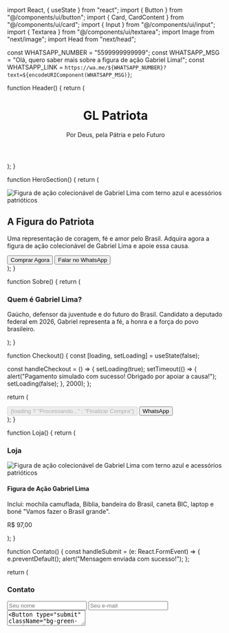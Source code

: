 import React, { useState } from "react";
import { Button } from "@/components/ui/button";
import { Card, CardContent } from "@/components/ui/card";
import { Input } from "@/components/ui/input";
import { Textarea } from "@/components/ui/textarea";
import Image from "next/image";
import Head from "next/head";

const WHATSAPP_NUMBER = "5599999999999";
const WHATSAPP_MSG = "Olá, quero saber mais sobre a figura de ação Gabriel Lima!";
const WHATSAPP_LINK = `https://wa.me/${WHATSAPP_NUMBER}?text=${encodeURIComponent(WHATSAPP_MSG)}`;

function Header() {
  return (
    <header className="text-center py-10 shadow-md">
      <h1 className="text-4xl font-bold tracking-wide">GL Patriota</h1>
      <p className="mt-2 text-xl italic">Por Deus, pela Pátria e pelo Futuro</p>
    </header>
  );
}

function HeroSection() {
  return (
    <section className="text-center py-12 px-4">
      <Image
        src="/figura-acao.png"
        alt="Figura de ação colecionável de Gabriel Lima com terno azul e acessórios patrióticos"
        width={256}
        height={256}
        className="mx-auto shadow-xl rounded-2xl"
      />
      <h2 className="text-3xl font-bold mt-6">A Figura do Patriota</h2>
      <p className="mt-4 max-w-xl mx-auto text-lg">
        Uma representação de coragem, fé e amor pelo Brasil. Adquira agora a figura de ação colecionável de Gabriel Lima e apoie essa causa.
      </p>
      <div className="flex justify-center gap-4 mt-6">
        <Button className="bg-green-600 hover:bg-green-700">Comprar Agora</Button>
        <a href={WHATSAPP_LINK} target="_blank" rel="noopener noreferrer">
          <Button variant="outline">Falar no WhatsApp</Button>
        </a>
      </div>
    </section>
  );
}

function Sobre() {
  return (
    <section className="bg-blue-900 py-12 px-6 text-center">
      <h3 className="text-2xl font-bold mb-4">Quem é Gabriel Lima?</h3>
      <p className="max-w-2xl mx-auto text-lg">
        Gaúcho, defensor da juventude e do futuro do Brasil. Candidato a deputado federal em 2026, Gabriel representa a fé, a honra e a força do povo brasileiro.
      </p>
    </section>
  );
}

function Checkout() {
  const [loading, setLoading] = useState(false);

  const handleCheckout = () => {
    setLoading(true);
    setTimeout(() => {
      alert("Pagamento simulado com sucesso! Obrigado por apoiar a causa!");
      setLoading(false);
    }, 2000);
  };

  return (
    <div className="flex justify-center gap-4 mt-4">
      <Button onClick={handleCheckout} disabled={loading} className="bg-green-600 hover:bg-green-700">
        {loading ? "Processando..." : "Finalizar Compra"}
      </Button>
      <a href={WHATSAPP_LINK} target="_blank" rel="noopener noreferrer">
        <Button variant="outline">WhatsApp</Button>
      </a>
    </div>
  );
}

function Loja() {
  return (
    <section className="py-12 px-6 text-center">
      <h3 className="text-2xl font-bold mb-6">Loja</h3>
      <Card className="max-w-md mx-auto">
        <CardContent className="p-6">
          <Image
            src="/figura-acao.png"
            alt="Figura de ação colecionável de Gabriel Lima com terno azul e acessórios patrióticos"
            width={400}
            height={400}
            className="w-full rounded-xl"
          />
          <h4 className="text-xl font-bold mt-4">Figura de Ação Gabriel Lima</h4>
          <p className="mt-2 text-sm text-gray-300">
            Inclui: mochila camuflada, Bíblia, bandeira do Brasil, caneta BIC, laptop e boné "Vamos fazer o Brasil grande".
          </p>
          <p className="mt-2 text-lg font-bold">R$ 97,00</p>
          <Checkout />
        </CardContent>
      </Card>
    </section>
  );
}

function Contato() {
  const handleSubmit = (e: React.FormEvent) => {
    e.preventDefault();
    alert("Mensagem enviada com sucesso!");
  };

  return (
    <section className="bg-blue-900 py-12 px-6">
      <h3 className="text-2xl font-bold text-center mb-6">Contato</h3>
      <form onSubmit={handleSubmit} className="max-w-xl mx-auto space-y-4">
        <Input placeholder="Seu nome" required />
        <Input placeholder="Seu e-mail" type="email" required />
        <Textarea placeholder="Sua mensagem" required />
        <Button type="submit" className="bg-green-600 hover:bg-green-700 w-full">Enviar</Button>
      </form>
    </section>
  );
}

function Footer() {
  return (
    <footer className="text-center py-6 bg-blue-950 border-t border-blue-800 text-sm">
      © 2025 GL Patriota. Todos os direitos reservados.
    </footer>
  );
}

export default function Home() {
  return (
    <div className="bg-blue-950 text-white min-h-screen font-sans">
      <Head>
        <title>GL Patriota - Gabriel Lima</title>
        <meta name="description" content="Adquira a figura de ação Gabriel Lima e apoie a mudança do Brasil." />
      </Head>
      <Header />
      <HeroSection />
      <Sobre />
      <Loja />
      <Contato />
      <Footer />
    </div>
  );
}

